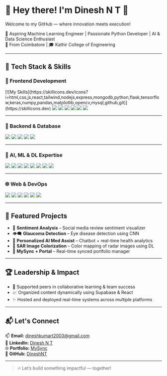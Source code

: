 # 👋 Hey there! I'm Dinesh N T 🌟  
Welcome to my GitHub — where innovation meets execution!

🚀 Aspiring Machine Learning Engineer | Passionate Python Developer | AI & Data Science Enthusiast  
📍 From Coimbatore | 🎓 Kathir College of Engineering  

---

## 🧠 Tech Stack & Skills

### 🎨 Frontend Development

<p>
  [![My Skills](https://skillicons.dev/icons?i=html,css,js,react,tailwind,nodejs,express,mongodb,python,flask,tensorflow,keras,numpy,pandas,matplotlib,opencv,mysql,github,git)](https://skillicons.dev)

  <img src="https://img.shields.io/badge/HTML5-E34F26?style=for-the-badge&logo=html5&logoColor=white"/>
  <img src="https://img.shields.io/badge/CSS3-1572B6?style=for-the-badge&logo=css3&logoColor=white"/>
  <img src="https://img.shields.io/badge/JavaScript-F7DF1E?style=for-the-badge&logo=javascript&logoColor=black"/>
  <img src="https://img.shields.io/badge/React-20232A?style=for-the-badge&logo=react&logoColor=61DAFB"/>
  <img src="https://img.shields.io/badge/TailwindCSS-38B2AC?style=for-the-badge&logo=tailwind-css&logoColor=white"/>
  <img src="https://img.shields.io/badge/Bootstrap-563D7C?style=for-the-badge&logo=bootstrap&logoColor=white"/>
</p>

---

### 🔧 Backend & Database

<p>
  <img src="https://img.shields.io/badge/Node.js-339933?style=for-the-badge&logo=nodedotjs&logoColor=white"/>
  <img src="https://img.shields.io/badge/Express.js-000000?style=for-the-badge&logo=express&logoColor=white"/>
  <img src="https://img.shields.io/badge/MongoDB-47A248?style=for-the-badge&logo=mongodb&logoColor=white"/>
  <img src="https://img.shields.io/badge/Firebase-FFCA28?style=for-the-badge&logo=firebase&logoColor=black"/>
  <img src="https://img.shields.io/badge/Supabase-3ECF8E?style=for-the-badge&logo=supabase&logoColor=white"/>
</p>

---

### 🤖 AI, ML & DL Expertise

<p>
  <img src="https://img.shields.io/badge/Python-3776AB?style=for-the-badge&logo=python&logoColor=white"/>
  <img src="https://img.shields.io/badge/TensorFlow-FF6F00?style=for-the-badge&logo=tensorflow&logoColor=white"/>
  <img src="https://img.shields.io/badge/Keras-D00000?style=for-the-badge&logo=keras&logoColor=white"/>
  <img src="https://img.shields.io/badge/NumPy-013243?style=for-the-badge&logo=numpy&logoColor=white"/>
  <img src="https://img.shields.io/badge/Pandas-150458?style=for-the-badge&logo=pandas&logoColor=white"/>
  <img src="https://img.shields.io/badge/Matplotlib-000000?style=for-the-badge&logo=matplotlib&logoColor=white"/>
  <img src="https://img.shields.io/badge/OpenCV-5C3EE8?style=for-the-badge&logo=opencv&logoColor=white"/>
  <img src="https://img.shields.io/badge/MySQL-4479A1?style=for-the-badge&logo=mysql&logoColor=white"/>
</p>

---

### 🌐 Web & DevOps

<p>
  <img src="https://img.shields.io/badge/Flask-000000?style=for-the-badge&logo=flask&logoColor=white"/>
  <img src="https://img.shields.io/badge/Git-F05032?style=for-the-badge&logo=git&logoColor=white"/>
  <img src="https://img.shields.io/badge/GitHub-181717?style=for-the-badge&logo=github&logoColor=white"/>
  <img src="https://img.shields.io/badge/Vite-646CFF?style=for-the-badge&logo=vite&logoColor=white"/>
  <img src="https://img.shields.io/badge/Netlify-00C7B7?style=for-the-badge&logo=netlify&logoColor=white"/>
  <img src="https://img.shields.io/badge/Railway-000000?style=for-the-badge&logo=railway&logoColor=white"/>
</p>

---

## 🧪 Featured Projects

- 🎯 **Sentiment Analysis** – Social media review sentiment visualizer  
- 👁️‍🗨️ **Glaucoma Detection** – Eye disease detection using CNN  
- 🧠 **Personalized AI Med Assist** – Chatbot + real-time health analytics  
- 🌈 **SAR Image Colorization** – Color mapping of radar images using DL  
- 🔄 **MySync + Portal** – Real-time synced portfolio manager  

---

## 🏆 Leadership & Impact

- 🤝 Supported peers in collaborative learning & team success  
- 📈 Organized content dynamically using Supabase & React  
- ✨ Hosted and deployed real-time systems across multiple platforms  

---

## 📬 Let's Connect

📫 **Email:** dineshkumart2003@gmail.com  
🔗 **LinkedIn:** [Dinesh N T](https://www.linkedin.com/in/dinesh-n-t)  
🌐 **Portfolio:** [MySync](https://dinesh-nt-portfolio.vercel.app)  
💼 **GitHub:** [DineshNT](https://github.com/DineshNT)

---

> 🔥 Let’s build something impactful — together!
